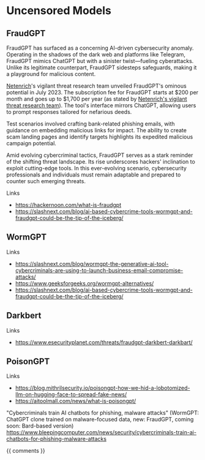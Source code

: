 # Uncensored Models

## FraudGPT

FraudGPT has surfaced as a concerning AI-driven cybersecurity anomaly. Operating in the shadows of the dark web and platforms
like Telegram, FraudGPT mimics ChatGPT but with a sinister twist—fueling cyberattacks. Unlike its legitimate counterpart,
FraudGPT sidesteps safeguards, making it a playground for malicious content.

[Netenrich](https://netenrich.com)'s vigilant threat research team unveiled FraudGPT's ominous potential in July 2023. The subscription fee
for FraudGPT starts at $200 per month and goes up to $1,700 per year (as stated by 
[Netenrich's vigilant threat research team](https://netenrich.com/blog/fraudgpt-the-villain-avatar-of-chatgpt)). 
The tool's interface mirrors ChatGPT, allowing users to prompt responses tailored for nefarious 
deeds. 

Test scenarios involved crafting bank-related phishing emails, with guidance on 
embedding malicious links for impact. The ability to create scam landing pages and identify targets highlights its 
expedited malicious campaign potential.

Amid evolving cybercriminal tactics, FraudGPT serves as a stark reminder of the shifting threat landscape. Its rise
underscores hackers' inclination to exploit cutting-edge tools. In this ever-evolving scenario, cybersecurity professionals
and individuals must remain adaptable and prepared to counter such emerging threats.

Links
- https://hackernoon.com/what-is-fraudgpt
- https://slashnext.com/blog/ai-based-cybercrime-tools-wormgpt-and-fraudgpt-could-be-the-tip-of-the-iceberg/

## WormGPT

Links
- https://slashnext.com/blog/wormgpt-the-generative-ai-tool-cybercriminals-are-using-to-launch-business-email-compromise-attacks/
- https://www.geeksforgeeks.org/wormgpt-alternatives/
- https://slashnext.com/blog/ai-based-cybercrime-tools-wormgpt-and-fraudgpt-could-be-the-tip-of-the-iceberg/

## Darkbert

Links
- https://www.esecurityplanet.com/threats/fraudgpt-darkbert-darkbart/

## PoisonGPT

Links
- https://blog.mithrilsecurity.io/poisongpt-how-we-hid-a-lobotomized-llm-on-hugging-face-to-spread-fake-news/
- https://aitoolmall.com/news/what-is-poisongpt/


"Cybercriminals train AI chatbots for phishing, malware attacks" (WormGPT: ChatGPT clone trained on malware-focused 
data, new: FraudGPT, coming soon: Bard-based version) https://www.bleepingcomputer.com/news/security/cybercriminals-train-ai-chatbots-for-phishing-malware-attacks

{{ comments }}
